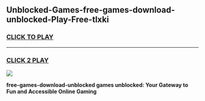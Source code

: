 
## Unblocked-Games-free-games-download-unblocked-Play-Free-tlxki
<h3>
<a href="https://premium76.site?title=free-games-download-unblocked&ref=18A1">CLICK TO PLAY</a></h3>
<hr>

<h3>
<a href="https://premium76.site?title=free-games-download-unblocked&ref=18A1">CLICK 2 PLAY</a>
  
</h3>

<a href="https://premium76.site?title=free-games-download-unblocked&ref=18A1"><img src="https://clearcache.store/games.png"></a>


**free-games-download-unblocked games unblocked: Your Gateway to Fun and Accessible Online Gaming**
